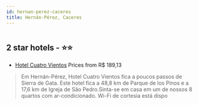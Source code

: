 ```yaml
---
id: hernan-perez-caceres
title: Hernán-Pérez, Caceres
---
```


<center><img src="https://i.travelapi.com/hotels/43000000/42410000/42400900/42400885/24e787a8_z.jpg" alt="" /></center>


##  2 star hotels - ⭐️⭐️

-    [Hotel Cuatro Vientos](https://www.hurb.com/br/aud/https://www.hurb.com/br/hotels/hernan-perez/hotel-cuatro-vientos-HT-77WI?cmp=18055) Prices from R$ 189,13
   > Em Hernán-Pérez, Hotel Cuatro Vientos fica a poucos passos de Sierra de Gata.  Este hotel fica a 48,8 km de Parque de los Pinos e a 17,6 km de Igreja de São Pedro.Sinta-se em casa em um de nossos 8 quartos com ar-condicionado. Wi-Fi de cortesia está dispo

